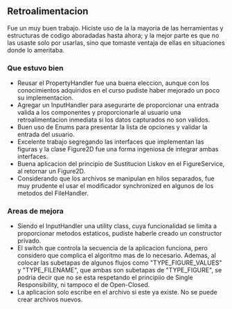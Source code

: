 ## Retroalimentacion
Fue un muy buen trabajo. Hiciste uso de la la mayoria de las herramientas y estructuras de codigo aboradadas hasta ahora; y la mejor parte es que no las usaste solo por usarlas, sino que tomaste ventaja de ellas en situaciones donde lo ameritaba.

### Que estuvo bien
- Reusar el PropertyHandler fue una buena eleccion, aunque con los conocimientos adquiridos en el curso pudiste haber mejorado un poco su implementacion.
- Agregar un InputHandler para asegurarte de proporcionar una entrada valida a los componentes y proporcionarle al usuario una retroalimentacion inmediata si los datos capturados no son validos.
- Buen uso de Enums para presentar la lista de opciones y validar la entrada del usuario.
- Excelente trabajo segregando las interfaces que implementan las figuras y la clase Figure2D fue una forma ingeniosa de integrar ambas interfaces.
- Buena aplicacion del principio de Sustitucion Liskov en el FigureService, al retornar un Figure2D.
- Considerando que los archivos se manipulan en hilos separados, fue muy prudente el usar el modificador synchronized en algunos de los metodos del FileHandler.

### Areas de mejora
- Siendo el InputHandler una utility class, cuya funcionalidad se limita a proporcionar metodos estaticos, pudiste haberle creado un constructor privado.
- El switch que controla la secuencia de la aplicacion funciona, pero considero que complica el algoritmo mas de lo necesario. Ademas, al colocar las subetapas de algunos flujos como "TYPE_FIGURE_VALUES" y "TYPE_FILENAME", que ambas son subetapas de "TYPE_FIGURE", se podria decir que no se esta respetando el principiio de Single Responsibility, ni tampoco el de Open-Closed.
- La aplicacion solo escribe en el archivo si este ya existe. No se puede crear archivos nuevos.
